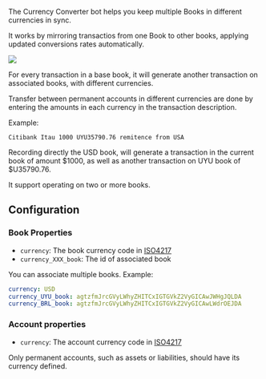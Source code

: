 The Currency Converter bot helps you keep multiple Books in different currencies in sync.

It works by mirroring transactios from one Book to other books, applying updated conversions rates automatically.

![](https://docs.google.com/drawings/d/e/2PACX-1vT-T1Yb3KM6BfdeTyFLtB2EQP18REd-dxqJG41nu0Ld4sgUvAXeGE4eCE3rxWcBWUqJdArm4KPoHruU/pub?w=885&h=786)

For every transaction in a base book, it will generate another transaction on associated books, with different currencies.

Transfer between permanent accounts in different currencies are done by entering the amounts in each currency in the transaction description.

Example:

```
Citibank Itau 1000 UYU35790.76 remitence from USA
```

Recording directly the USD book, will generate a transaction in the current book of amount $1000, as well as another transaction on UYU book of $U35790.76.

It support operating on two or more books.

## Configuration

### Book Properties

- ```currency```: The book currency code in [ISO4217](https://en.wikipedia.org/wiki/ISO_4217)
- ```currency_XXX_book```: The id of associated book

You can associate multiple books. Example:

```yaml
currency: USD
currency_UYU_book: agtzfmJrcGVyLWhyZHITCxIGTGVkZ2VyGICAwJWHgJQLDA
currency_BRL_book: agtzfmJrcGVyLWhyZHITCxIGTGVkZ2VyGICAwLWdrOEJDA
```

### Account properties

- ```currency```: The account currency code in [ISO4217](https://en.wikipedia.org/wiki/ISO_4217)

Only permanent accounts, such as assets or liabilities, should have its currency defined.
